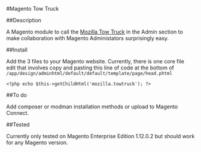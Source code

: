 #Magento Tow Truck

##Description

A Magento module to call the [Mozilla Tow Truck](http://towtruck.mozillalabs.com/) in the Admin section to make collaboration with Magento Administators surprisingly easy.

##Install

Add the 3 files to your Magento website. Currently, there is one core file edit that involves copy and pasting this line of code at the bottom of ```/app/design/adminhtml/default/default/template/page/head.phtml```

```<?php echo $this->getChildHtml('mozilla.towtruck'); ?>``` 

##To do

Add composer or modman installation methods or upload to Magento Connect.

##Tested

Currently only tested on Magento Enterprise Edition 1.12.0.2 but should work for any Magento version.